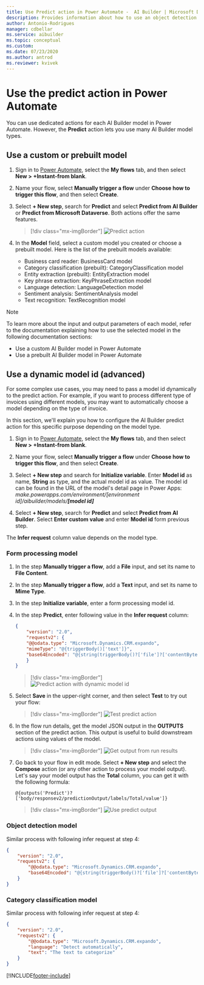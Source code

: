 ```yaml
---
title: Use Predict action in Power Automate -  AI Builder | Microsoft Docs
description: Provides information about how to use an object detection model in Power Automate
author: Antonio-Rodrigues
manager: cdbellar
ms.service: aibuilder
ms.topic: conceptual
ms.custom: 
ms.date: 07/23/2020
ms.author: antrod
ms.reviewer: kvivek
---
```


# Use the predict action in Power Automate


You can use dedicated actions for each AI Builder model in Power Automate. However, the **Predict** action lets you use many AI Builder model types.

## Use a custom or prebuilt model

1. Sign in to [Power Automate](https://flow.microsoft.com/), select the **My flows** tab, and then select **New > +Instant-from blank**.
1. Name your flow, select **Manually trigger a flow** under **Choose how to trigger this flow**, and then select **Create**.
1. Select **+ New step**, search for **Predict** and select **Predict from AI Builder** or **Predict from Microsoft Dataverse**. Both actions offer the same features.

    > [!div class="mx-imgBorder"]
    > ![Predict action](media/predict-action.png "Predict action")

1. In the **Model** field, select a custom model you created or choose a prebuilt model. Here is the list of the prebuilt models available:
   - Business card reader: BusinessCard model
   - Category classification (prebuilt): CategoryClassification model
   - Entity extraction (prebuilt): EntityExtraction model 
   - Key phrase extraction: KeyPhraseExtraction model
   - Language detection: LanguageDetection model
   - Sentiment analysis: SentimentAnalysis model
   - Text recognition: TextRecognition model

>[!NOTE]
>
>To learn more about the input and output parameters of each model, refer to the documentation explaining how to use the selected model in the following documentation sections:
>- Use a custom AI Builder model in Power Automate
>- Use a prebuilt AI Builder model in Power Automate


## Use a dynamic model id (advanced)
For some complex use cases, you may need to pass a model id dynamically to the predict action. For example, if you want to process different type of invoices using different models, you may want to automatically choose a model depending on the type of invoice.

In this section, we'll explain you how to configure the AI Builder predict action for this specific purpose depending on the model type.

1. Sign in to [Power Automate](https://flow.microsoft.com/), select the **My flows** tab, and then select **New > +Instant-from blank**.

1. Name your flow, select **Manually trigger a flow** under **Choose how to trigger this flow**, and then select **Create**.

1. Select **+ New step** and search for **Initialize variable**. Enter **Model id** as name, **String** as type, and the actual model id as value. 
The model id can be found in the URL of the model's detail page in Power Apps: *make.powerapps.com/environment/[environment id]/aibuilder/models/**[model id]*** 

1. Select **+ New step**, search for **Predict** and select **Predict from AI Builder**. Select **Enter custom value** and enter **Model id** form previous step.

The **Infer request** column value depends on the model type.

### Form processing model

1. In the step **Manually trigger a flow**, add a **File** input, and set its name to **File Content**.
1. In the step **Manually trigger a flow**, add a **Text** input, and set its name to **Mime Type**.
1. In the step **Initialize variable**, enter a form processing model id.
1. In the step **Predict**, enter following value in the **Infer request** column:

    ```json
    {
        "version": "2.0",
        "requestv2": {
        "@@odata.type": "Microsoft.Dynamics.CRM.expando",
        "mimeType": "@{triggerBody()['text']}",
        "base64Encoded": "@{string(triggerBody()?['file']?['contentBytes'])}"
        }
    }
    ```

    > [!div class="mx-imgBorder"]
    > ![Predict action with dynamic model id](media/DynModelId-1.png "Predict action with dynamic model id")

1. Select **Save** in the upper-right corner, and then select **Test** to try out your flow:

    > [!div class="mx-imgBorder"]
    > ![Test predict action](media/DynModelId-2.png "Test predict action")

1. In the flow run details, get the model JSON output in the **OUTPUTS** section of the predict action. This output is useful to build downstream actions using values of the model.

    > [!div class="mx-imgBorder"]
    > ![Get output from run results](media/DynModelId-3.png "Get output from run results")

1. Go back to your flow in edit mode. Select  **+ New step** and select the **Compose** action (or any other action to process your model output). Let's say your model output has the **Total** column, you can get it with the following formula:

    ```
    @{outputs('Predict')?['body/responsev2/predictionOutput/labels/Total/value']}
    ```

    > [!div class="mx-imgBorder"]
    > ![Use predict output](media/DynModelId-4.png "Use predict output")


### Object detection model

Similar process with following infer request at step 4:

```json
{
    "version": "2.0",
    "requestv2": {
        "@@odata.type": "Microsoft.Dynamics.CRM.expando",
        "base64Encoded": "@{string(triggerBody()?['file']?['contentBytes'])}"
    }
}
```


### Category classification model

Similar process with following infer request at step 4:

```json
{
    "version": "2.0",
    "requestv2": {
        "@@odata.type": "Microsoft.Dynamics.CRM.expando",
        "language": "Detect automatically",
        "text": "The text to categorize"
    }
}
```


[!INCLUDE[footer-include](includes/footer-banner.md)]